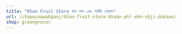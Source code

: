 ```yaml
---
title: "Khan Fruit Store খান ফল এবং সবজি দোকান"
url: /chapainawabganj/khan-fruit-store-khaan-phl-ebn-sbji-dokaan/
shop: greengrocer
---
```

